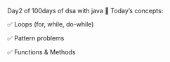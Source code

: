 Day2 of 100days of dsa with java
🧠 Today’s concepts:

✅ Loops (for, while, do-while) 

✅ Pattern problems 

✅ Functions & Methods 
